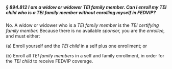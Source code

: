 ##### § 894.812 I am a widow or widower TEI family member. Can I enroll my TEI child who is a TEI family member without enrolling myself in FEDVIP? #####

No. A widow or widower who is a *TEI family member* is the *TEI certifying family member.* Because there is no available *sponsor,* you are the *enrollee,* and must either:

(a) Enroll yourself and the *TEI child* in a self plus one enrollment; or

(b) Enroll all *TEI family members* in a self and family enrollment, in order for the *TEI child* to receive FEDVIP coverage.
